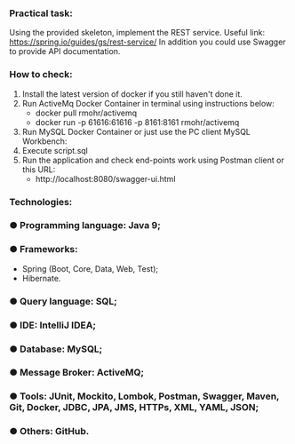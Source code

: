 ### Practical task:
Using the provided skeleton, implement the REST service.
Useful link: https://spring.io/guides/gs/rest-service/
In addition you could use Swagger to provide API documentation.
  
  
  
### How to check:
1. Install the latest version of docker if you still haven't done it.
2. Run ActiveMq Docker Container in terminal using instructions below:
   - docker pull rmohr/activemq
   - docker run -p 61616:61616 -p 8161:8161 rmohr/activemq
3. Run MySQL Docker Container or just use the PC client MySQL Workbench:
4. Execute script.sql
5. Run the application and check end-points work using Postman client or this URL:
   - http://localhost:8080/swagger-ui.html
  
  
  
### Technologies:
### ● Programming language: Java 9;
### ● Frameworks:
   - Spring (Boot, Core, Data, Web, Test);
   - Hibernate.
### ● Query language: SQL;
### ● IDE: IntelliJ IDEA;
### ● Database: MySQL;
### ● Message Broker: ActiveMQ;
### ● Tools: JUnit, Mockito, Lombok, Postman, Swagger, Maven, Git, Docker, JDBC, JPA, JMS, HTTPs, XML, YAML, JSON;
### ● Others: GitHub.
